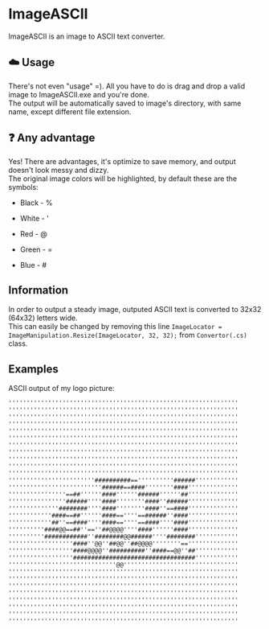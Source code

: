# ImageASCII

ImageASCII is an image to ASCII text converter.

## ☁️ Usage
There's not even "usage" =). All you have to do is drag and drop a valid image to ImageASCII.exe and you're done.   
The output will be automatically saved to image's directory, with same name, except different file extension.  

## ❓ Any advantage
Yes! There are advantages, it's optimize to save memory, and output doesn't look messy and dizzy.  
The original image colors will be highlighted, by default these are the symbols:  
* Black - %
* White - '

* Red - @
* Green - =
* Blue - #

## Information
In order to output a steady image, outputed ASCII text is converted to 32x32 (64x32) letters wide.  
This can easily be changed by removing this line `ImageLocator = ImageManipulation.Resize(ImageLocator, 32, 32);` from `Convertor(.cs)` class.

## Examples

ASCII output of my logo picture: 
```
''''''''''''''''''''''''''''''''''''''''''''''''''''''''''''''''
''''''''''''''''''''''''''''''''''''''''''''''''''''''''''''''''
''''''''''''''''''''''''''''''''''''''''''''''''''''''''''''''''
''''''''''''''''''''''''''''''''''''''''''''''''''''''''''''''''
''''''''''''''''''''''''''''''''''''''''''''''''''''''''''''''''
''''''''''''''''''''''''''''''''''''''''''''''''''''''''''''''''
''''''''''''''''''''''''''''''''''''''''''''''''''''''''''''''''
''''''''''''''''''''''''''''''''''''''''''''''''''''''''''''''''
''''''''''''''''''''''''''''''''''''''''''''''''''''''''''''''''
''''''''''''''''''''''''''''''''''''''''''''''''''''''''''''''''
''''''''''''''''''''''''''''''''''''''''''''''''''''''''''''''''
''''''''''''''''''''''''##########==''''''''''######''''''''''''
''''''''''''''''''''''''''######==####''''''''####''''''''''''''
''''''''''''''''==##''''''####''''''######''''''##''''''''''''''
''''''''''''''''######''''####''''''''####''######''''''''''''''
''''''''''''''########''''####''''''''####''==####''''''''''''''
''''''''''''####==##''''''####==''''==######''####''''''''''''''
''''''''''''##''==####''''####==''''==####''''####''''''''''''''
''''''''''####@@==##''==''##@@@@''''####''''''####''''''''''''''
''''''''''############''########@@######''''########''''''''''''
''''''''''''''''''####''@@''##@@''##@@@@''''''''==''''''''''''''
''''''''''''''''''####@@@@''##########''####==@@''##''''''''''''
''''''''''''''''''##################################''''''''''''
''''''''''''''''''''''''''''''@@''''''''''''''''''''''''''''''''
''''''''''''''''''''''''''''''''''''''''''''''''''''''''''''''''
''''''''''''''''''''''''''''''''''''''''''''''''''''''''''''''''
''''''''''''''''''''''''''''''''''''''''''''''''''''''''''''''''
''''''''''''''''''''''''''''''''''''''''''''''''''''''''''''''''
''''''''''''''''''''''''''''''''''''''''''''''''''''''''''''''''
''''''''''''''''''''''''''''''''''''''''''''''''''''''''''''''''
''''''''''''''''''''''''''''''''''''''''''''''''''''''''''''''''
''''''''''''''''''''''''''''''''''''''''''''''''''''''''''''''''
```
